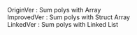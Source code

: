 OriginVer : Sum polys with Array  
ImprovedVer : Sum polys with Struct Array  
LinkedVer : Sum polys with Linked List  
